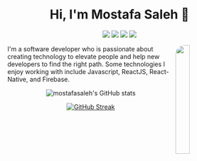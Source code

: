 
<h1 align="center">Hi, I'm Mostafa Saleh 👋</h1>
<p align="center">
    <a href="https://www.facebook.com/saleh2011"><img src="https://img.shields.io/badge/facebook-%231FA1F1?style=flat&logo=facebook&logoColor=white"/></a>
    <a href="https://www.linkedin.com/in/mostafasaleh5"><img src="https://img.shields.io/badge/linkedin-%230177B5?style=flat&logo=linkedin&logoColor=white"/></a>
    <a href="https://www.instagram.com/mostafamsaleh"><img src="https://img.shields.io/badge/instagram-%23E4415F?style=flat&logo=instagram&logoColor=white"/></a>
  <a href="https://eng-mostafasaleh.blogspot.com"><img src="https://img.shields.io/badge/Website-%230177B5?style=flat&logo=website&logoColor=white"/></a>
  
  </p>
  
  <img src="https://bnz05pap001files.storage.live.com/y4miWtXJ-MVH0LiU6egULQ5EsgOtYjNBlEtLw4Uq6TV1ieH7KeZMGN7uCztwlBwnQtJVAYHw3eTI0ZoZFJ3HB6Rxc6_AkhmBidhuU8Es1nIqdkhv24ml1-UyGW4foeIsipKY9VrnR27Le58HbmmoWeQGyHQQSp7w1EQzUwQpZpH0PBoCL1fjAuNyD9RLvXT63Lj?encodeFailures=1&width=640&height=640" align="right" width="25%" style="border-radius:20px;"/>

I'm a software developer who is passionate about creating technology to elevate people and help new developers to find the right path. Some technologies I enjoy working with include Javascript, ReactJS, React-Native, and Firebase.
<div align="center" style="margin-right:20%;">
  
![mostafasaleh's GitHub stats](https://github-readme-stats.vercel.app/api?username=mostafasaleh1&show_icons=true&theme=radical&count_private=true)

[![GitHub Streak](https://github-readme-streak-stats.herokuapp.com?user=mostafasaleh1&theme=radical)](https://git.io/streak-stats)
</div>
